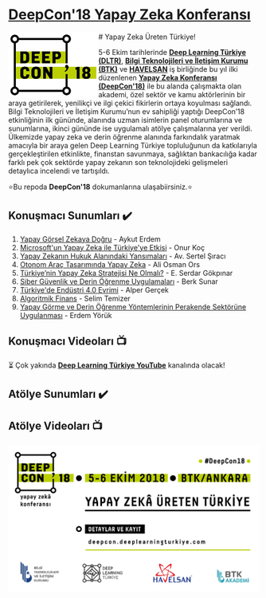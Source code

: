 # [DeepCon'18 Yapay Zeka Konferansı](http://deepcon.deeplearningturkiye.com/)
<img align="left" src="deepcon_logo.png">
# Yapay Zeka Üreten Türkiye!

5-6 Ekim tarihlerinde [**Deep Learning Türkiye (DLTR)**](http://deeplearningturkiye.com/), [**Bilgi Teknolojileri ve İletişim Kurumu (BTK)**](https://www.btk.gov.tr/) ve [**HAVELSAN**](http://www.havelsan.com.tr/) iş birliğinde bu yıl ilki düzenlenen [**Yapay Zeka Konferansı (DeepCon'18)**](http://deepcon.deeplearningturkiye.com/) ile bu alanda çalışmakta olan akademi, özel sektör ve kamu aktörlerinin bir araya getirilerek, yenilikçi ve ilgi çekici fikirlerin ortaya koyulması sağlandı. Bilgi Teknolojileri ve İletişim Kurumu’nun ev sahipliği yaptığı DeepCon’18 etkinliğinin ilk gününde, alanında uzman isimlerin panel oturumlarına ve sunumlarına, ikinci gününde ise uygulamalı atölye çalışmalarına yer verildi. Ülkemizde yapay zeka ve derin öğrenme alanında farkındalık yaratmak amacıyla bir araya gelen Deep Learning Türkiye topluluğunun da katkılarıyla gerçekleştirilen etkinlikte, finanstan savunmaya, sağlıktan bankacılığa kadar farklı pek çok sektörde yapay zekanın son teknolojideki gelişmeleri detaylıca incelendi ve tartışıldı.

⭐️Bu repoda **DeepCon'18** dokumanlarına ulaşabiirsiniz.⭐️

## Konuşmacı Sunumları :heavy_check_mark:
1. [Yapay Görsel Zekaya Doğru](https://github.com/deeplearningturkiye/DeepCon18/blob/master/Konusmac-_Sunumlari/1-DeepCon_AykutErdem.pdf) - Aykut Erdem
2. [Microsoft'un Yapay Zeka ile Türkiye'ye Etkisi](https://github.com/deeplearningturkiye/DeepCon18/blob/master/Konusmac-_Sunumlari/2-DeepCon_Onur%20Koc.pdf) - Onur Koç
3. [Yapay Zekanın Hukuk Alanındaki Yansımaları](https://github.com/deeplearningturkiye/DeepCon18/blob/master/Konusmac-_Sunumlari/3-DeepCon_Av.SertalSiraci.pdf) - Av. Sertel Şıracı
4. [Otonom Araç Tasarımında Yapay Zeka](https://github.com/deeplearningturkiye/DeepCon18/blob/master/Konusmac-_Sunumlari/4-DeepCon_AliOsmanOrs.pdf) - Ali Osman Ors
5. [Türkiye’nin Yapay Zeka Stratejisi Ne Olmalı?](https://github.com/deeplearningturkiye/DeepCon18/blob/master/Konusmac-_Sunumlari/5-DeepCon_ESerdarGokpinar.pdf) - E. Serdar Gökpınar
6. [Siber Güvenlik ve Derin Öğrenme Uygulamaları](https://github.com/deeplearningturkiye/DeepCon18/blob/master/Konusmac-_Sunumlari/6-DeepCon_BerkSunar.pdf) - Berk Sunar
7. [Türkiye'de Endüstri 4.0 Evrimi](https://github.com/deeplearningturkiye/DeepCon18/blob/master/Konusmac-_Sunumlari/7-DeepCon_AlperGer%C3%A7ek.pdf) - Alper Gerçek
8. [Algoritmik Finans]() -  Selim Temizer
9. [Yapay Görme ve Derin Öğrenme Yöntemlerinin Perakende Sektörüne Uygulanması](https://github.com/deeplearningturkiye/DeepCon18/blob/master/Konusmac-_Sunumlari/9-DeepCon_ErdemYoruk.pdf) - Erdem Yörük

## Konuşmacı Videoları :tv:
:hourglass_flowing_sand: Çok yakında [**Deep Learning Türkiye YouTube**](https://www.youtube.com/channel/UCrp_7_JACqsYbSmHFowvqbg) kanalında olacak!

## Atölye Sunumları :heavy_check_mark:

## Atölye Videoları :tv:

<img align="right" src="DEEPCON18.jpeg">
